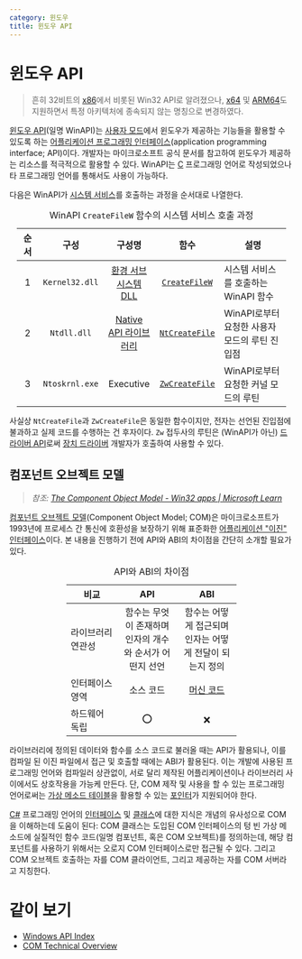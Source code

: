 ```yaml
---
category: 윈도우
title: 윈도우 API
---
```

# 윈도우 API
> 흔히 32비트의 [x86](https://ko.wikipedia.org/wiki/X86)에서 비롯된 Win32 API로 알려졌으나, [x64](https://ko.wikipedia.org/wiki/X86-64) 및 [ARM64](https://ko.wikipedia.org/wiki/ARM_아키텍처)도 지원하면서 특정 아키텍처에 종속되지 않는 명칭으로 변경하였다.

[윈도우 API](https://ko.wikipedia.org/wiki/윈도우_API)(일명 WinAPI)는 [사용자 모드](ko.Processor.md#보호-링)에서 윈도우가 제공하는 기능들을 활용할 수 있도록 하는 [어플리케이션 프로그래밍 인터페이스](https://ko.wikipedia.org/wiki/API)(application programming interface; API)이다. 개발자는 마이크로소프트 공식 문서를 참고하여 윈도우가 제공하는 리소스를 적극적으로 활용할 수 있다. WinAPI는 [C](ko.C.md) 프로그래밍 언어로 작성되었으나 타 프로그래밍 언어를 통해서도 사용이 가능하다.

다음은 WinAPI가 [시스템 서비스](ko.Windows.md#시스템-서비스)를 호출하는 과정을 순서대로 나열한다.

<table style="width: 95%; margin: auto;">
<caption style="caption-side: top;">WinAPI <code>CreateFileW</code> 함수의 시스템 서비스 호출 과정</caption>
<colgroup><col style="width: 10%;"/><col style="width: 15%;"/><col style="width: 20%;"/><col style="width: 20%;"/><col style="width: 50%;"/></colgroup>
<thead><tr><th style="text-align: center;">순서</th><th style="text-align: center;">구성</th><th style="text-align: center;">구성명</th><th style="text-align: center;">함수</th><th style="text-align: center;">설명</th></tr></thead>
<tbody>
<tr><td style="text-align: center;">1</td><td style="text-align: center;"><code>Kernel32.dll</code></td><td style="text-align: center;"><a href="ko.Subsystem.md#환경-서브시스템">환경 서브시스템 DLL</a></td><td style="text-align: center;"><a href="https://learn.microsoft.com/en-us/windows/win32/api/fileapi/nf-fileapi-createfilew"><code>CreateFileW</code></a></td><td>시스템 서비스를 호출하는 WinAPI 함수</td></tr>
<tr><td style="text-align: center;">2</td><td style="text-align: center;"><code>Ntdll.dll</code></td><td style="text-align: center;"><a href="ko.Windows.md#ntdlldll">Native API 라이브러리</a></td><td style="text-align: center;"><a href="https://learn.microsoft.com/en-us/windows/win32/api/winternl/nf-winternl-ntcreatefile"><code>NtCreateFile</code></a></td><td>WinAPI로부터 요청한 사용자 모드의 루틴 진입점</td></tr>
<tr><td style="text-align: center;">3</td><td style="text-align: center;"><code>Ntoskrnl.exe</code></td><td style="text-align: center;">Executive</td><td style="text-align: center;"><a href="https://learn.microsoft.com/en-us/windows-hardware/drivers/ddi/wdm/nf-wdm-zwcreatefile"><code>ZwCreateFile</code></a></td><td>WinAPI로부터 요청한 커널 모드의 루틴</td></tr></tbody>
</table>

사실상 `NtCreateFile`과 `ZwCreateFile`은 동일한 함수이지만, 전자는 선언된 진입점에 불과하고 실제 코드를 수행하는 건 후자이다. `Zw` 접두사의 루틴은 (WinAPI가 아닌) [드라이버 API](https://learn.microsoft.com/en-us/windows-hardware/drivers/ddi/)로써 [장치 드라이버](ko.Driver.md#장치-드라이버) 개발자가 호출하여 사용할 수 있다.

## 컴포넌트 오브젝트 모델
> *참조: [The Component Object Model - Win32 apps &#124; Microsoft Learn](https://learn.microsoft.com/en-us/windows/win32/com/the-component-object-model)*

[컴포넌트 오브젝트 모델](https://ko.wikipedia.org/wiki/컴포넌트_오브젝트_모델)(Component Object Model; COM)은 마이크로소프트가 1993년에 프로세스 간 통신에 호환성을 보장하기 위해 표준화한 [어플리케이션 "이진" 인터페이스](https://ko.wikipedia.org/wiki/응용_프로그램_이진_인터페이스)이다. 본 내용을 진행하기 전에 API와 ABI의 차이점을 간단히 소개할 필요가 있다.

<table style="width: 60%; margin: auto;">
<caption style="caption-side: top;">API와 ABI의 차이점</caption>
<colgroup><col style="width: 30%;"/><col style="width: 35%;"/><col style="width: 35%;"/></colgroup>
<thead><tr><th style="text-align: center;">비교</th><th style="text-align: center;">API</th><th style="text-align: center;">ABI</th></tr></thead>
<tbody><tr><td>라이브러리 연관성</td><td style="text-align: center;">함수는 무엇이 존재하며 인자의 개수와 순서가 어떤지 선언</td><td style="text-align: center;">함수는 어떻게 접근되며 인자는 어떻게 전달이 되는지 정의</td></tr>
<tr><td>인터페이스 영역</td><td style="text-align: center;">소스 코드</td><td style="text-align: center;"><a href="https://ko.wikipedia.org/wiki/기계어">머신 코드</a></td></tr>
<tr><td>하드웨어 독립</td><td style="text-align: center;">⭕</td><td style="text-align: center;">❌</td></tr>
</tbody>
</table>

라이브러리에 정의된 데이터와 함수를 소스 코드로 불러올 때는 API가 활용되나, 이를 컴파일 된 이진 파일에서 접근 및 호출할 때에는 ABI가 활용된다. 이는 개발에 사용된 프로그래밍 언어와 컴파일러 상관없이, 서로 달리 제작된 어플리케이션이나 라이브러리 사이에서도 상호작용을 가능케 만든다. 단, COM 제작 및 사용을 할 수 있는 프로그래밍 언어로써는 [가상 메소드 테이블](https://ko.wikipedia.org/wiki/가상_메소드_테이블)을 활용할 수 있는 [포인터](ko.C.md#포인터)가 지원되어야 한다.

[C#](ko.Csharp.md) 프로그래밍 언어의 [인터페이스](ko.Csharp.md#인터페이스) 및 [클래스](en.Csharp.md#클래스)에 대한 지식은 개념의 유사성으로 COM을 이해하는데 도움이 된다: COM 클래스는 도입된 COM 인터페이스의 텅 빈 가상 메소드에 실질적인 함수 코드(일명 컴포넌트, 혹은 COM 오브젝트)를 정의하는데, 해당 컴포넌트를 사용하기 위해서는 오로지 COM 인터페이스로만 접근될 수 있다. 그리고 COM 오브젝트 호출하는 자를 COM 클라이언트, 그리고 제공하는 자를 COM 서버라고 지칭한다.

# 같이 보기
* [Windows API Index](https://learn.microsoft.com/en-us/windows/win32/apiindex/api-index-portal)
* [COM Technical Overview](https://learn.microsoft.com/en-us/windows/win32/com/com-technical-overview)
